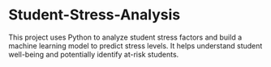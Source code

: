 # Student-Stress-Analysis
This project uses Python to analyze student stress factors and build a machine learning model to predict stress levels. It helps understand student well-being and potentially identify at-risk students.
